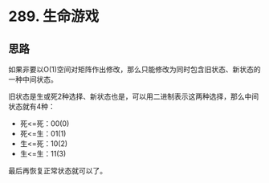 # 289. 生命游戏

## 思路

如果非要以O(1)空间对矩阵作出修改，那么只能修改为同时包含旧状态、新状态的一种中间状态。

旧状态是生或死2种选择、新状态也是，可以用二进制表示这两种选择，那么中间状态就有4种：

- 死<=死：00(0)
- 死<=生：01(1)
- 生<=死：10(2)
- 生<=生：11(3)

最后再恢复正常状态就可以了。

